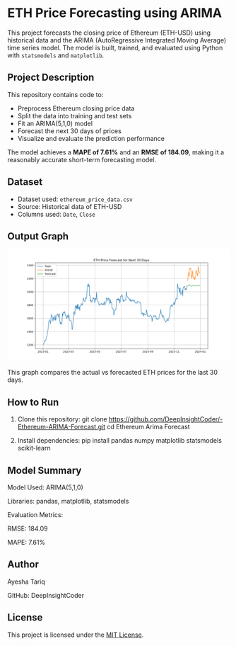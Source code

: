 # ETH Price Forecasting using ARIMA

This project forecasts the closing price of Ethereum (ETH-USD) using historical data and the ARIMA (AutoRegressive Integrated Moving Average) time series model. The model is built, trained, and evaluated using Python with `statsmodels` and `matplotlib`.

## Project Description

This repository contains code to:

- Preprocess Ethereum closing price data
- Split the data into training and test sets
- Fit an ARIMA(5,1,0) model
- Forecast the next 30 days of prices
- Visualize and evaluate the prediction performance

The model achieves a **MAPE of 7.61%** and an **RMSE of 184.09**, making it a reasonably accurate short-term forecasting model.

## Dataset

- Dataset used: `ethereum_price_data.csv`
- Source: Historical data of ETH-USD
- Columns used: `Date`, `Close`

## Output Graph

![Forecast Graph](ETH_Forecast.png)

This graph compares the actual vs forecasted ETH prices for the last 30 days.


## How to Run

1. Clone this repository: git clone https://github.com/DeepInsightCoder/-Ethereum-ARIMA-Forecast.git
cd Ethereum Arima Forecast
   
3. Install dependencies: pip install pandas numpy matplotlib statsmodels scikit-learn

## Model Summary
Model Used: ARIMA(5,1,0)

Libraries: pandas, matplotlib, statsmodels

Evaluation Metrics:

RMSE: 184.09

MAPE: 7.61%

## Author

Ayesha Tariq

GitHub: DeepInsightCoder

## License

This project is licensed under the [MIT License](LICENSE).





   


